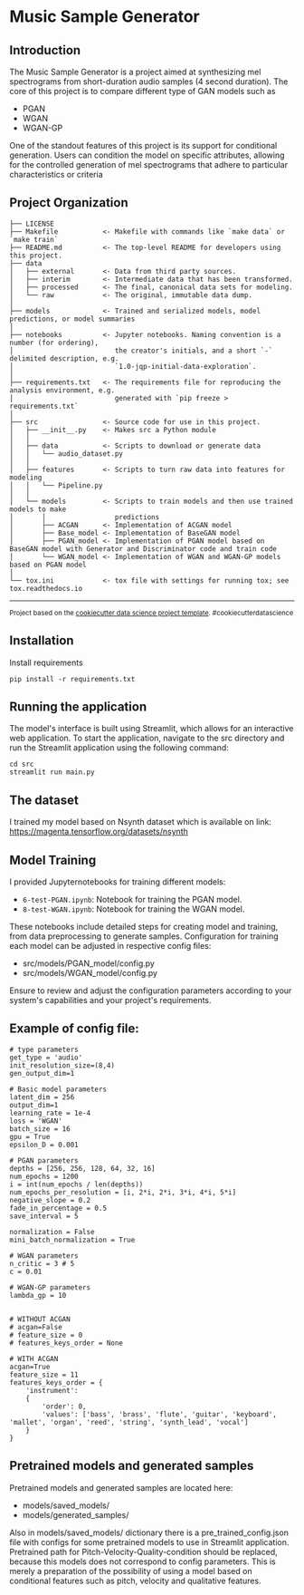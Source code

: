 Music Sample Generator
==============================

Introduction
------------
The Music Sample Generator is a project aimed at synthesizing mel spectrograms from short-duration audio samples (4 second duration). The core of this project is to compare different type of GAN models such as
* PGAN
* WGAN
* WGAN-GP

One of the standout features of this project is its support for conditional generation. Users can condition the model on specific attributes, allowing for the controlled generation of mel spectrograms that adhere to particular characteristics or criteria

Project Organization
------------

    ├── LICENSE
    ├── Makefile           <- Makefile with commands like `make data` or `make train`
    ├── README.md          <- The top-level README for developers using this project.
    ├── data
    │   ├── external       <- Data from third party sources.
    │   ├── interim        <- Intermediate data that has been transformed.
    │   ├── processed      <- The final, canonical data sets for modeling.
    │   └── raw            <- The original, immutable data dump.
    │
    ├── models             <- Trained and serialized models, model predictions, or model summaries
    │
    ├── notebooks          <- Jupyter notebooks. Naming convention is a number (for ordering),
    │                         the creator's initials, and a short `-` delimited description, e.g.
    │                         `1.0-jqp-initial-data-exploration`.
    │
    ├── requirements.txt   <- The requirements file for reproducing the analysis environment, e.g.
    │                         generated with `pip freeze > requirements.txt`
    │
    ├── src                <- Source code for use in this project.
    │   ├── __init__.py    <- Makes src a Python module
    │   │
    │   ├── data           <- Scripts to download or generate data
    │   │   └── audio_dataset.py
    │   │
    │   ├── features       <- Scripts to turn raw data into features for modeling
    │   │   └── Pipeline.py
    │   │
    │   └── models         <- Scripts to train models and then use trained models to make
    │       │                 predictions
    │       ├── ACGAN      <- Implementation of ACGAN model
    │       ├── Base_model <- Implementation of BaseGAN model
    │       ├── PGAN_model <- Implementation of PGAN model based on BaseGAN model with Generator and Discriminator code and train code
    │       └── WGAN_model <- Implementation of WGAN and WGAN-GP models based on PGAN model
    │     
    └── tox.ini            <- tox file with settings for running tox; see tox.readthedocs.io

--------

<p><small>Project based on the <a target="_blank" href="https://drivendata.github.io/cookiecutter-data-science/">cookiecutter data science project template</a>. #cookiecutterdatascience</small></p>

Installation 
------------

Install requirements

```
pip install -r requirements.txt
```

Running the application
------------
The model's interface is built using Streamlit, which allows for an interactive web application. To start the application, navigate to the src directory and run the Streamlit application using the following command:

```
cd src
streamlit run main.py
```

The dataset
------------

I trained my model based on Nsynth dataset which is available on link:
https://magenta.tensorflow.org/datasets/nsynth


Model Training
------------
I provided Jupyternotebooks for training different models:

- `6-test-PGAN.ipynb`: Notebook for training the PGAN model.
- `8-test-WGAN.ipynb`: Notebook for training the WGAN model.

These notebooks include detailed steps for creating model and training, from data preprocessing to generate samples. Configuration for training each model can be adjusted in respective config files:
* src/models/PGAN_model/config.py
* src/models/WGAN_model/config.py

Ensure to review and adjust the configuration parameters according to your system's capabilities and your project's requirements.

Example of config file:
------------

```
# type parameters
get_type = 'audio'
init_resolution_size=(8,4)
gen_output_dim=1

# Basic model parameters
latent_dim = 256
output_dim=1
learning_rate = 1e-4
loss = 'WGAN'
batch_size = 16
gpu = True
epsilon_D = 0.001

# PGAN parameters
depths = [256, 256, 128, 64, 32, 16]
num_epochs = 1200
i = int(num_epochs / len(depths))
num_epochs_per_resolution = [i, 2*i, 2*i, 3*i, 4*i, 5*i]
negative_slope = 0.2
fade_in_percentage = 0.5
save_interval = 5

normalization = False
mini_batch_normalization = True

# WGAN parameters
n_critic = 3 # 5
c = 0.01

# WGAN-GP parameters
lambda_gp = 10


# WITHOUT ACGAN
# acgan=False
# feature_size = 0
# features_keys_order = None

# WITH ACGAN
acgan=True
feature_size = 11
features_keys_order = {
    'instrument': 
    {
        'order': 0, 
        'values': ['bass', 'brass', 'flute', 'guitar', 'keyboard', 'mallet', 'organ', 'reed', 'string', 'synth_lead', 'vocal']
    }
}
```

Pretrained models and generated samples
------------

Pretrained models and generated samples are located here:
* models/saved_models/
* models/generated_samples/

Also in models/saved_models/ dictionary there is a pre_trained_config.json file with configs for some pretrained models to use in Streamlit application. Pretrained path for Pitch-Velocity-Quality-condition should be replaced, because this models does not correspond to config parameters. This is merely a preparation of the possibility of using a model based on conditional features such as pitch, velocity and qualitative features. 